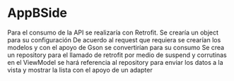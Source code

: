 # AppBSide

Para el consumo de la API se realizaría con Retrofit.
Se crearía un object para su configuración
De acuerdo al request que requiera se crearían los modelos y con el apoyo de Gson se convertirían para su consumo
Se crea un repository para el llamado de retrofit por medio de suspend y corrutinas
en el ViewModel se hará referencia al repository para enviar los datos a la vista y mostrar la lista con el apoyo de un adapter
